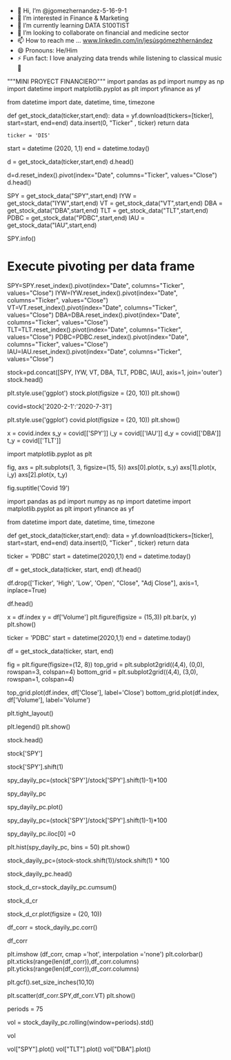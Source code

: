- 👋 Hi, I’m @jgomezhernandez-5-16-9-1
- 👀 I’m interested in Finance & Marketing
- 🌱 I’m currently learning DATA S100TIST 
- 💞️ I’m looking to collaborate on financial and medicine sector
- 📫 How to reach me ... www.linkedin.com/in/jesúsgómezhhernández 
- 😄 Pronouns: He/Him
- ⚡ Fun fact: I love analyzing data trends while listening to classical music 🎵

"""MINI PROYECT FINANCIERO"""
import pandas as pd
import numpy as np
import datetime
import matplotlib.pyplot as plt
import yfinance as yf

from datetime import date, datetime, time, timezone

def get_stock_data(ticker,start,end):
    data = yf.download(tickers=[ticker], start=start, end=end)
    data.insert(0, "Ticker" , ticker)
    return data

    ticker = 'DIS'
start = datetime (2020, 1,1)
end = datetime.today()

d = get_stock_data(ticker,start,end)
d.head()

d=d.reset_index().pivot(index="Date", columns="Ticker", values="Close")
d.head()

SPY = get_stock_data("SPY",start,end)
IYW = get_stock_data("IYW",start,end)
VT = get_stock_data("VT",start,end)
DBA = get_stock_data("DBA",start,end)
TLT = get_stock_data("TLT",start,end)
PDBC = get_stock_data("PDBC",start,end)
IAU = get_stock_data("IAU",start,end)

SPY.info()

# Execute pivoting per data frame
SPY=SPY.reset_index().pivot(index="Date", columns="Ticker", values="Close")
IYW=IYW.reset_index().pivot(index="Date", columns="Ticker", values="Close")
VT=VT.reset_index().pivot(index="Date", columns="Ticker", values="Close")
DBA=DBA.reset_index().pivot(index="Date", columns="Ticker", values="Close")
TLT=TLT.reset_index().pivot(index="Date", columns="Ticker", values="Close")
PDBC=PDBC.reset_index().pivot(index="Date", columns="Ticker", values="Close")
IAU=IAU.reset_index().pivot(index="Date", columns="Ticker", values="Close")

stock=pd.concat([SPY, IYW, VT, DBA, TLT, PDBC, IAU],
                axis=1,
                join='outer')
stock.head()

plt.style.use('ggplot')
stock.plot(figsize = (20, 10))
plt.show()

covid=stock['2020-2-1':'2020-7-31']

plt.style.use('ggplot')
covid.plot(figsize = (20, 10))
plt.show()

x = covid.index
s_y = covid[['SPY']]
i_y = covid[['IAU']]
d_y = covid[['DBA']]
t_y = covid[['TLT']]

import matplotlib.pyplot as plt

fig, axs = plt.subplots(1, 3, figsize=(15, 5))
axs[0].plot(x, s_y)
axs[1].plot(x, i_y)
axs[2].plot(x, t_y)


fig.suptitle('Covid 19')

import pandas as pd
import numpy as np
import datetime
import matplotlib.pyplot as plt
import yfinance as yf

from datetime import date, datetime, time, timezone

def get_stock_data(ticker,start,end):
    data = yf.download(tickers=[ticker], start=start, end=end)
    data.insert(0, "Ticker" , ticker)
    return data

ticker = 'PDBC'
start = datetime(2020,1,1)
end = datetime.today()

df = get_stock_data(ticker, start, end)
df.head()

df.drop(['Ticker', 'High', 'Low', 'Open', "Close", "Adj Close"], axis=1, inplace=True)

df.head()

x = df.index
y = df['Volume']
plt.figure(figsize = (15,3))
plt.bar(x, y)
plt.show()

ticker = 'PDBC'
start = datetime(2020,1,1)
end = datetime.today()

df = get_stock_data(ticker, start, end)

fig = plt.figure(figsize=(12, 8))
top_grid = plt.subplot2grid((4,4), (0,0), rowspan=3, colspan=4)
bottom_grid = plt.subplot2grid((4,4), (3,0), rowspan=1, colspan=4)

top_grid.plot(df.index, df['Close'], label='Close')
bottom_grid.plot(df.index, df['Volume'], label='Volume')

plt.tight_layout()

plt.legend()
plt.show()

stock.head()

stock['SPY']

stock['SPY'].shift(1)

spy_dayily_pc=(stock['SPY']/stock['SPY'].shift(1)-1)*100

spy_dayily_pc

spy_dayily_pc.plot()

spy_dayily_pc=(stock['SPY']/stock['SPY'].shift(1)-1)*100

spy_dayily_pc.iloc[0] =0

plt.hist(spy_dayily_pc, bins = 50)
plt.show()

stock_dayily_pc=(stock-stock.shift(1))/stock.shift(1) * 100

stock_dayily_pc.head()

stock_d_cr=stock_dayily_pc.cumsum()

stock_d_cr

stock_d_cr.plot(figsize = (20, 10))

df_corr = stock_dayily_pc.corr()

df_corr

plt.imshow (df_corr, cmap ='hot', interpolation ='none')
plt.colorbar()
plt.xticks(range(len(df_corr)),df_corr.columns)
plt.yticks(range(len(df_corr)),df_corr.columns)

plt.gcf().set_size_inches(10,10)

plt.scatter(df_corr.SPY,df_corr.VT)
plt.show()

periods = 75

vol = stock_dayily_pc.rolling(window=periods).std()

vol

vol["SPY"].plot()
vol["TLT"].plot()
vol["DBA"].plot()

<!---
jgomezhernandez-5-16-9-1/jgomezhernandez-5-16-9-1 is a ✨ special ✨ repository because its `README.md` (this file) appears on your GitHub profile.
You can click the Preview link to take a look at your changes.
--->
